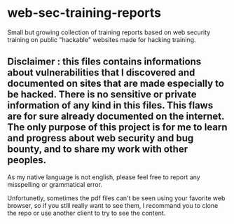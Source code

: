 # web-sec-training-reports
Small but growing collection of training reports based on web security training on public "hackable" websites made for hacking training.

## Disclaimer : this files contains informations about vulnerabilities that I discovered and documented on sites that are made especially to be hacked. There is no sensitive or private information of any kind in this files. This flaws are for sure already documented on the internet. The only purpose of this project is for me to learn and progress about web security and bug bounty, and to share my work with other peoples.

As my native language is not english, please feel free to report any misspelling or grammatical error.

Unfortunetly, sometimes the pdf files can't be seen using your favorite web browser, so if you still really want to see them, I recommand you to clone the repo or use another client to try to see the content.

